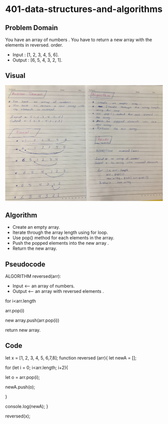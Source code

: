 # 401-data-structures-and-algorithms
## Problem Domain
You have an array of numbers . You have to return a new array with the elements in reversed.
 order.
 * Input : [1, 2, 3, 4, 5, 6].
 * Output : [6, 5, 4, 3, 2, 1].

 ##  Visual

 ![array-reverse](array-reverse.jpg)

 ##  Algorithm 
 * Create an empty array.
 * Iterate through the array length using for loop.
 * Use pop() method for each elements in the array.
 * Push the popped elements into the new array .
 * Return the new array.

 ## Pseudocode
 ALGORITHM reversed(arr):

 - Input <-- an array of numbers.
 - Output <-- an array with reversed elements .

 for i<arr.length 

 arr.pop(i)

 new array.push(arr.pop(i))

 return new array.

 ## Code
 let x = [1, 2, 3, 4, 5, 6,7,8];
function reversed (arr){
  let newA = [];

for (let i = 0; i<arr.length; i+2){

  let o = arr.pop(i);

  newA.push(o);
  
}

console.log(newA);
}

reversed(x);

